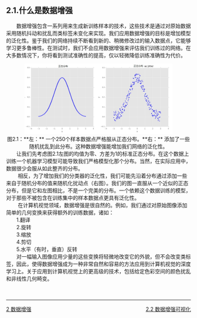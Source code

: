 ## 2.1.什么是数据增强
&emsp;&emsp;数据增强包含一系列用来生成新训练样本的技术，这些技术是通过对原始数据采用随机抖动和扰乱而类标签未变化来实现。我们应用数据增强的目标是增加模型的泛化性。鉴于我们的网络持续不断看到新的、稍微修改过的输入数据点，它能够学习更多鲁棒性。在测试时，我们不会应用数据增强来评估我们训练过的网络。在大多数情况下，你将看到测试准确性的提高，仅以轻微降低训练准确性为代价。
<div align=center><img src="./jpg/f2.1.jpg" width="80%" height="80%"></div>
 <div align=center> 图2.1：**左：** 一个250个样本数据点严格服从正态分布。**右：** 添加了一些随机扰乱到此分布。这种数据增强能增加我们网络的泛化性。</div>
&emsp;&emsp;让我们先考虑图2.1左图的均值为零、方差为1的标准正态分布。在这个数据上训练一个机器学习模型可能导致我们严格模型化那个分布。当然，在实际应用中，数据很少会服从如此整齐的分布。<br/>
&emsp;&emsp; 相反，为了增加我们的分类器的泛化性，我们可能先沿着分布通过添加一些来自于随机分布的值来随机化扰动点（右图）。我们的图一直服从一个近似的正态分布，但是它和左图相比，不是一个完美的分布。一个依赖这个数据训练的模型，对于那些不被包含在训练集中的样本数据点更具有泛化性。<br/>
&emsp;&emsp; 在计算机视觉领域，数据增强是很自然的。例如，我们通过对原始图像添加简单的几何变换来获得额外的训练数据，诸如：<br/>
&emsp;&emsp;1.翻译<br/>
&emsp;&emsp;2.旋转<br/>
&emsp;&emsp;3.缩放<br/>
&emsp;&emsp;4.剪切<br/>
&emsp;&emsp;5.水平（有时，垂直）反转<br/>
&emsp;&emsp;对一幅输入图像应用少量的这些变换将轻微地改变它的外貌，但不会改变类标签，因此，使得数据增强成为一种非常自然和容易的方法应用到计算机视觉的深度学习上。关于应用到计算机视觉上的更高级的技术，包括给定色彩空间的颜色扰乱和非线性几何畸变。<br/>
<br/>
<br/>

---
<div>
<div style="float:left"><a href="./2%20%E6%95%B0%E6%8D%AE%E5%A2%9E%E5%BC%BA.md">2 数据增强</a></div>
<div style="float:right"><a href="./2.2%20%E6%95%B0%E6%8D%AE%E5%A2%9E%E5%BC%BA%E5%8F%AF%E8%A7%86%E5%8C%96.md">2.2 数据增强可视化</a></div>
</div><br/>

